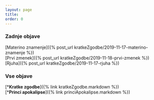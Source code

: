 ```yaml
---
layout: page
title:
order: 0
---
```

[//]: <>
### Zadnje objave
[Materino znamenje]({% post_url kratkeZgodbe/2019-11-17-materino-znamenje %}) <br/>
[Prvi zmenek]({% post_url kratkeZgodbe/2019-11-18-prvi-zmenek %}) <br/>
[Rjuha]({% post_url kratkeZgodbe/2019-11-17-rjuha %}) <br/>

### Vse objave
[***Kratke zgodbe**]({% link kratkeZgodbe.markdown %}) <br/>
[***Princi apokalipse**]({% link princiApokalipse.markdown %}) <br/>
